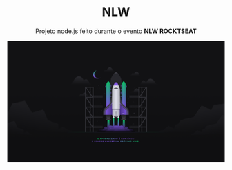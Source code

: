 <h1 align="center">NLW</h1>
<p align="center">Projeto node.js feito durante o evento <strong>NLW ROCKTSEAT</strong></p>

<img src="./assets/nlw.png">

